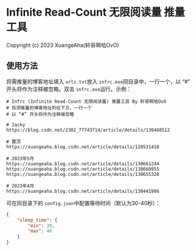 # Infinite Read-Count 无限阅读量 推量工具

Copyright (c) 2023 XuangeAha(轩哥啊哈OvO)

## 使用方法

将需推量的博客地址填入 `urls.txt`放入 `infrc.exe`同目录中，一行一个，以 “#” 开头将作为注释被忽略。双击 `infrc.exe`运行。示例：

```plaintext
# Infrc (Infinite Read-Count 无限阅读量) 推量工具 By 轩哥啊哈OvO
# 将须推量的博客地址列在下方，一行一个
# 以 “#” 开头将作为注释被忽略

# Jacky
https://blog.csdn.net/2302_77743714/article/details/130468512

# 置顶
https://xuangeaha.blog.csdn.net/article/details/128531410

# 2023年5月
https://xuangeaha.blog.csdn.net/article/details/130661244
https://xuangeaha.blog.csdn.net/article/details/130660955
https://xuangeaha.blog.csdn.net/article/details/130655328

# 2023年4月
https://xuangeaha.blog.csdn.net/article/details/130441906

```

可在同目录下的 `config.json`中配置等待时间（默认为30-40秒）：

```json
{
    "sleep_time": {
        "min": 30,
        "max": 40
    }
}

```

